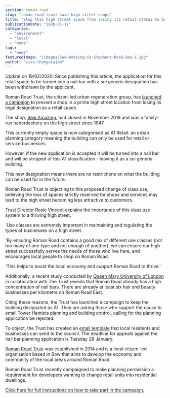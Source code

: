 ```yaml
---
section: roman-road
slug: "roman-road-trust-save-high-street-shops"
title: "Stop this high street space from losing its retail status to become another nail bar"
publicationDate: "2020-01-17"
categories: 
  - "environment"
  - "local"
  - "news"
tags: 
  - "news"
featuredImage: "/images/Sew-Amazing-St-Stephens-Road-Bow-1.jpg"
author: "siva-thangarajah"
---
```


Update on 19/02/2020: Since publishing this article, the application for this retail space to be turned into a nail bar with a _sui generis_ designation has been withdrawn by the applicant.

Roman Road Trust, the citizen-led urban regeneration group, has [launched a campaign](https://romanroadtrust.co.uk/help-keep-retail-units/) to prevent a shop in a prime high street location from losing its legal designation as a retail space.

The shop, [Sew Amazing](https://romanroadlondon.com/robb-myers-sew-amazing-sewing-machine-fixer/), had closed in November 2019 and was a family-run haberdashery on the high street since 1947.

This currently empty space is now categorised as A1 Retail: an urban planning category meaning the building can only be used for retail or service businesses.

However, if the new application is accepted it will be turned into a nail bar and will be stripped of this A1 classification - leaving it as a sui generis building. 

This new designation means there are no restrictions on what the building can be used for in the future.

Roman Road Trust is objecting to this proposed change of class use, believing the loss of spaces strictly reserved for shops and services may lead to the high street becoming less attractive to customers.

Trust Director Rosie Vincent explains the importance of this class use system to a thriving high street.

'Use classes are extremely important in maintaining and regulating the types of businesses on a high street.

'By ensuring Roman Road contains a good mix of different use classes (not too many of one type and not enough of another), we can ensure our high street successfully serves the needs of those who live here, and encourages local people to shop on Roman Road.

'This helps to boost the local economy and support Roman Road to thrive.'

Additionally, a recent study conducted by [Queen Mary University of London](https://romanroadtrust.co.uk/qconsult-dual-use-class-report/) in collaboration with The Trust reveals that Roman Road already has a high concentration of nail bars. There are already at least six hair and beauty businesses per kilometre on Roman Road East.

Citing these reasons, the Trust has launched a campaign to keep the building designated as A1. They are asking those who support the cause to email Tower Hamlets planning and building control, calling for the planning application be rejected.

To object, the Trust has created an [email template](https://romanroadtrust.co.uk/help-keep-retail-units/) that local residents and businesses can send to the council. The deadline for appeals against the nail bar planning application is Tuesday 28 January. 

[Roman Road Trust](https://romanroadtrust.co.uk/) was established in 2014 and is a local citizen-led organisation based in Bow that aims to develop the economy and community of the local areas around Roman Road.

Roman Road Trust recently campaigned to make planning permission a requirement for developers wanting to change retail units into residential dwellings.

[Click here for full instructions on how to take part in the campaign.](https://romanroadtrust.co.uk/help-keep-retail-units/)
